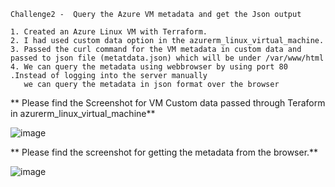 

    Challenge2 -  Query the Azure VM metadata and get the Json output
    
    1. Created an Azure Linux VM with Terraform.
    2. I had used custom data option in the azurerm_linux_virtual_machine.
    3. Passed the curl command for the VM metadata in custom data and  passed to json file (metatdata.json) which will be under /var/www/html
    4. We can query the metadata using webbrowser by using port 80 .Instead of logging into the server manually 
       we can query the metadata in json format over the browser
    
  
  
**     Please find the Screenshot for VM Custom data passed through Teraform in azurerm_linux_virtual_machine**
    
   
![image](https://user-images.githubusercontent.com/106945519/177028463-2e16fc19-2cb5-43ef-b28d-831a6d4186a4.png)


**    Please find the screenshot for getting the metadata from the browser.**

![image](https://user-images.githubusercontent.com/106945519/177028663-d746e4e9-86df-4b43-b462-41ca2bf4234f.png)



    
    
